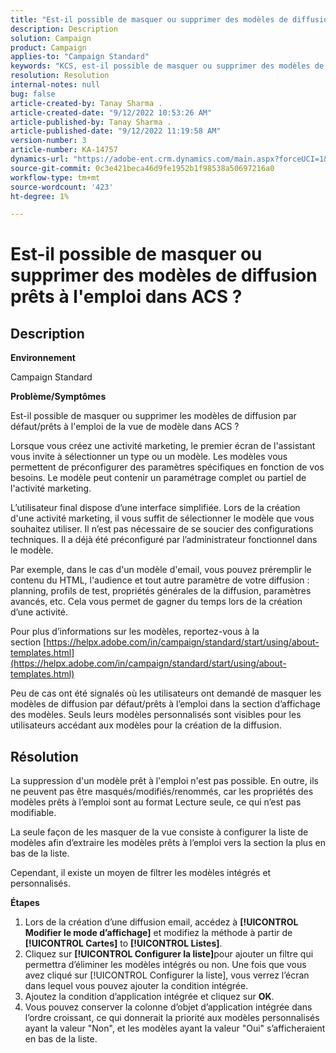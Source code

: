 ```yaml
---
title: "Est-il possible de masquer ou supprimer des modèles de diffusion prêts à l’emploi dans ACS"
description: Description
solution: Campaign
product: Campaign
applies-to: "Campaign Standard"
keywords: "KCS, est-il possible de masquer ou supprimer des modèles de diffusion prêts à l’emploi dans ACS"
resolution: Resolution
internal-notes: null
bug: false
article-created-by: Tanay Sharma .
article-created-date: "9/12/2022 10:53:26 AM"
article-published-by: Tanay Sharma .
article-published-date: "9/12/2022 11:19:58 AM"
version-number: 3
article-number: KA-14757
dynamics-url: "https://adobe-ent.crm.dynamics.com/main.aspx?forceUCI=1&pagetype=entityrecord&etn=knowledgearticle&id=2a24841c-8932-ed11-9db1-002248086735"
source-git-commit: 0c3e421beca46d9fe1952b1f98538a50697216a0
workflow-type: tm+mt
source-wordcount: '423'
ht-degree: 1%

---
```


# Est-il possible de masquer ou supprimer des modèles de diffusion prêts à l&#39;emploi dans ACS ?

## Description


<b>Environnement</b>

Campaign Standard



<b>Problème/Symptômes</b>

Est-il possible de masquer ou supprimer les modèles de diffusion par défaut/prêts à l&#39;emploi de la vue de modèle dans ACS ?



Lorsque vous créez une activité marketing, le premier écran de l&#39;assistant vous invite à sélectionner un type ou un modèle. Les modèles vous permettent de préconfigurer des paramètres spécifiques en fonction de vos besoins. Le modèle peut contenir un paramétrage complet ou partiel de l&#39;activité marketing.

L’utilisateur final dispose d’une interface simplifiée. Lors de la création d&#39;une activité marketing, il vous suffit de sélectionner le modèle que vous souhaitez utiliser. Il n’est pas nécessaire de se soucier des configurations techniques. Il a déjà été préconfiguré par l’administrateur fonctionnel dans le modèle.

Par exemple, dans le cas d&#39;un modèle d&#39;email, vous pouvez préremplir le contenu du HTML, l&#39;audience et tout autre paramètre de votre diffusion : planning, profils de test, propriétés générales de la diffusion, paramètres avancés, etc. Cela vous permet de gagner du temps lors de la création d’une activité.

Pour plus d’informations sur les modèles, reportez-vous à la section [https://helpx.adobe.com/in/campaign/standard/start/using/about-templates.html](https://helpx.adobe.com/in/campaign/standard/start/using/about-templates.html)

Peu de cas ont été signalés où les utilisateurs ont demandé de masquer les modèles de diffusion par défaut/prêts à l’emploi dans la section d’affichage des modèles. Seuls leurs modèles personnalisés sont visibles pour les utilisateurs accédant aux modèles pour la création de la diffusion.






## Résolution


La suppression d&#39;un modèle prêt à l&#39;emploi n&#39;est pas possible. En outre, ils ne peuvent pas être masqués/modifiés/renommés, car les propriétés des modèles prêts à l’emploi sont au format Lecture seule, ce qui n’est pas modifiable.

La seule façon de les masquer de la vue consiste à configurer la liste de modèles afin d’extraire les modèles prêts à l’emploi vers la section la plus en bas de la liste.

Cependant, il existe un moyen de filtrer les modèles intégrés et personnalisés.

<b>Étapes</b>

1. Lors de la création d’une diffusion email, accédez à <b>[!UICONTROL Modifier le mode d’affichage]</b> et modifiez la méthode à partir de <b>[!UICONTROL Cartes]</b> to <b>[!UICONTROL Listes]</b>.
2. Cliquez sur <b>[!UICONTROL Configurer la liste]</b>pour ajouter un filtre qui permettra d’éliminer les modèles intégrés ou non. Une fois que vous avez cliqué sur [!UICONTROL Configurer la liste], vous verrez l’écran dans lequel vous pouvez ajouter la condition intégrée.
3. Ajoutez la condition d’application intégrée et cliquez sur <b>OK</b>.
4. Vous pouvez conserver la colonne d’objet d’application intégrée dans l’ordre croissant, ce qui donnerait la priorité aux modèles personnalisés ayant la valeur &quot;Non&quot;, et les modèles ayant la valeur &quot;Oui&quot; s’afficheraient en bas de la liste.

